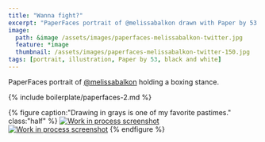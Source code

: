```yaml
---
title: "Wanna fight?"
excerpt: "PaperFaces portrait of @melissabalkon drawn with Paper by 53 on an iPad."
image: 
  path: &image /assets/images/paperfaces-melissabalkon-twitter.jpg 
  feature: *image
  thumbnail: /assets/images/paperfaces-melissabalkon-twitter-150.jpg
tags: [portrait, illustration, Paper by 53, black and white]
---
```


PaperFaces portrait of [@melissabalkon](https://twitter.com/melissabalkon) holding a boxing stance.

{% include boilerplate/paperfaces-2.md %}

{% figure caption:"Drawing in grays is one of my favorite pastimes." class:"half" %}
[![Work in process screenshot](/assets/images/paperfaces-melissabalkon-process-1-600.jpg)](/assets/images/paperfaces-melissabalkon-process-1-lg.jpg)
[![Work in process screenshot](/assets/images/paperfaces-melissabalkon-process-2-600.jpg)](/assets/images/paperfaces-melissabalkon-process-2-lg.jpg)
{% endfigure %}
